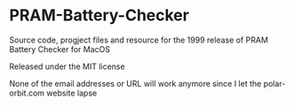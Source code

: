 # PRAM-Battery-Checker
Source code, progject files and resource for the 1999 release of PRAM Battery Checker for MacOS

Released under the MIT license

None of the email addresses or URL will work anymore since I let the polar-orbit.com website lapse

